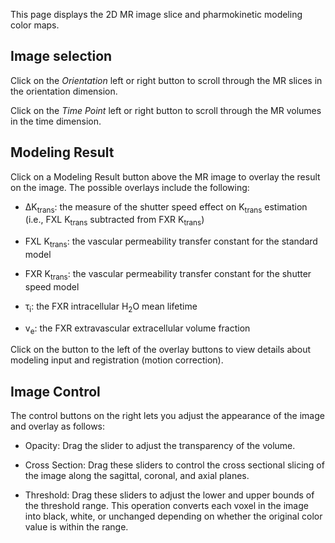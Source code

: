This page displays the 2D MR image slice and pharmokinetic modeling
color maps.

Image selection
---------------
Click on the *Orientation* left
<span class="glyphicon glyphicon-step-backward"></span>
or right <span class="glyphicon glyphicon-step-forward"></span> button
to scroll through the MR slices in the orientation dimension.

Click on the *Time Point* left
<span class="glyphicon glyphicon-step-backward"></span>
or right <span class="glyphicon glyphicon-step-forward"></span> button
to scroll through the MR volumes in the time dimension.

Modeling Result
---------------
Click on a Modeling Result button above the MR image to overlay the
result on the image. The possible overlays include the following:

* &Delta;K<sub>trans</sub>: the measure of the shutter speed effect on
  K<sub>trans</sub> estimation (i.e., FXL K<sub>trans</sub> subtracted
  from FXR K<sub>trans</sub>)

* FXL K<sub>trans</sub>: the vascular permeability transfer constant for
  the standard model

* FXR K<sub>trans</sub>: the vascular permeability transfer constant for
  the shutter speed model

* &tau;<sub>i</sub>: the FXR intracellular H<sub>2</sub>O mean lifetime

* v<sub>e</sub>: the FXR extravascular extracellular volume fraction

Click on the <span class="glyphicon glyphicon-info-sign"></span> button
to the left of the overlay buttons to view details about modeling input
and registration (motion correction).

Image Control
-------------
The control buttons on the right lets you adjust the appearance of
the image and overlay as follows:

* Opacity: Drag the slider to adjust the transparency of the volume.

* Cross Section: Drag these sliders to control the cross sectional
  slicing of the image along the sagittal, coronal, and axial planes.

* Threshold: Drag these sliders to adjust the lower and upper bounds of
  the threshold range. This operation converts each voxel in the image
  into black, white, or unchanged depending on whether the original
  color value is within the range.
